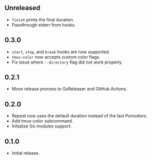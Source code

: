 ## Unreleased

* `finish` prints the final duration.
* Passthrough stderr from hooks.

## 0.3.0

* `start`, `stop`, and `break` hooks are now supported.
* `tmux-color` now accepts custom color flags.
* Fix issue where `--directory` flag did not work properly.

## 0.2.1

* Move release process to GoReleaser and GitHub Actions.

## 0.2.0

* Repeat now uses the default duration instead of the last Pomodoro.
* Add tmux-color subcommand.
* Initialize Go modules support.

## 0.1.0

* Initial release.
